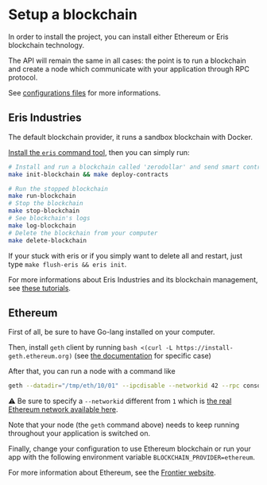 # Setup a blockchain

In order to install the project, you can install either Ethereum or Eris blockchain technology.

The API will remain the same in all cases: the point is to run a blockchain and create a node which communicate with your application through RPC protocol.

See [configurations files](../config/default.js) for more informations.

## Eris Industries

The default blockchain provider, it runs a sandbox blockchain with Docker.

[Install the `eris` command tool](https://docs.erisindustries.com/tutorials/getting-started/), then you can simply run: 

```bash
# Install and run a blockchain called 'zerodollar' and send smart contracts into
make init-blockchain && make deploy-contracts

# Run the stopped blockchain
make run-blockchain
# Stop the blockchain
make stop-blockchain
# See blockchain's logs
make log-blockchain
# Delete the blockchain from your computer
make delete-blockchain
```

If your stuck with eris or if you simply want to delete all and restart, just type `make flush-eris && eris init`.

For more informations about Eris Industries and its blockchain management, see [these tutorials](https://docs.erisindustries.com/tutorials/).


## Ethereum

First of all, be sure to have Go-lang installed on your computer.

Then, install `geth` client by running `bash <(curl -L https://install-geth.ethereum.org)` (see [the documentation](https://github.com/ethereum/go-ethereum/wiki/Building-Ethereum) for specific case)

After that, you can run a node with a command like
```bash
geth --datadir="/tmp/eth/10/01" --ipcdisable --networkid 42 --rpc console 2>> /tmp/eth/10/01.log
```

:warning: Be sure to specify a `--networkid` different from `1` which is [the real Ethereum network available here](https://ethstats.net/).

Note that your node (the `geth` command above) needs to keep running throughout your application is switched on.

Finally, change your configuration to use Ethereum blockchain or run your app with the following environment variable `BLOCKCHAIN_PROVIDER=ethereum`.

For more information about Ethereum, see the [Frontier website](https://ethereum.org/).
